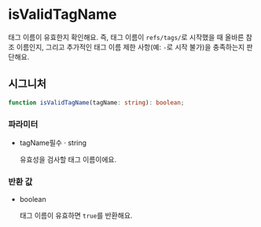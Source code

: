 # isValidTagName

태그 이름이 유효한지 확인해요. 즉, 태그 이름이 `refs/tags/`로 시작했을 때 올바른 참조 이름인지, 그리고 추가적인 태그 이름 제한 사항(예: `-`로 시작 불가)을 충족하는지 판단해요.

## 시그니처

```ts
function isValidTagName(tagName: string): boolean;
```

### 파라미터

<ul class="param-ul">
  <li class="param-li param-li-root">
    <span class="param-name">tagName</span><span class="param-required">필수</span>&nbsp;·&nbsp;<span class="param-type">string</span>
    <br>
    <p class="param-description">유효성을 검사할 태그 이름이에요.</p>
  </li>
</ul>

### 반환 값

<ul class="param-ul">
  <li class="param-li param-li-root">
    <span class="param-type">boolean</span>
    <br>
    <p class="param-description">태그 이름이 유효하면 <code>true</code>를 반환해요.</p>
  </li>
</ul>
